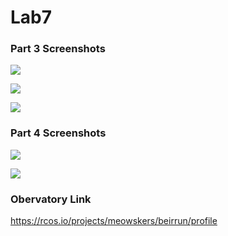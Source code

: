 # Lab7

### Part 3 Screenshots
![](ggplot1.PNG)

![](ggplot2.PNG)

![](ggplot3.PNG)

### Part 4 Screenshots
![](ggplot4.PNG)

![](ggplot5.PNG)

### Obervatory Link
https://rcos.io/projects/meowskers/beirrun/profile

